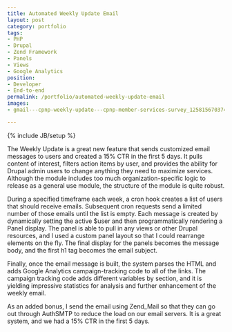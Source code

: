 ```yaml
---
title: Automated Weekly Update Email
layout: post
category: portfolio
tags:
- PHP
- Drupal
- Zend Framework
- Panels
- Views
- Google Analytics
position:
- Developer
- End-to-end
permalink: /portfolio/automated-weekly-update-email
images:
- gmail---cpnp-weekly-update---cpnp-member-services-survey_1258156703748.png

---
```

{% include JB/setup %}
<div id="node-71" class="node node-portfolio node-promoted">
  <div class="content clearfix">
    <div class="field field-name-body field-type-text-with-summary field-label-hidden"><div class="field-items"><div class="field-item even"><p>The Weekly Update is a great new feature that sends customized email messages to users and created a 15% CTR in the first 5 days. It pulls content of interest, filters action items by user, and provides the ability for Drupal admin users to change anything they need to maximize services. Although the module includes too much organization-specific logic to release as a general use module, the structure of the module is quite robust.</p>
<!--break-->
<p>During a specified timeframe each week, a cron hook creates a list of users that should receive emails. Subsequent cron requests send a limited number of those emails until the list is empty. Each message is created by dynamically setting the active $user and then programmatically rendering a Panel display. The panel is able to pull in any views or other Drupal resources, and I used a custom panel layout so that I could rearrange elements on the fly. The final display for the panels becomes the message body, and the first h1 tag becomes the email subject.</p>
<p>Finally, once the email message is built, the system parses the HTML and adds Google Analytics campaign-tracking code to all of the links. The campaign tracking code adds different variables by section, and it is yielding impressive statistics for analysis and further enhancement of the weekly email.</p>
<p>As an added bonus, I send the email using Zend_Mail so that they can go out through AuthSMTP to reduce the load on our email servers. It is a great system, and we had a 15% CTR in the first 5 days.</p></div></div></div>  </div>
</div>
